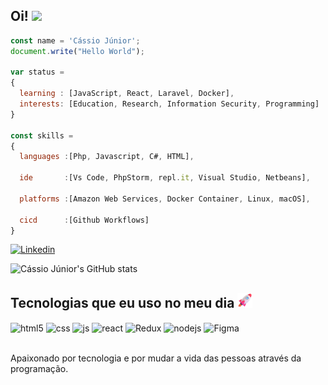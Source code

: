 ## Oi! <img src="https://emojipedia-us.s3.amazonaws.com/source/microsoft-teams/337/waving-hand_1f44b.png" width="24px">

```js
const name = 'Cássio Júnior';
document.write("Hello World");

var status = 
{ 
  learning : [JavaScript, React, Laravel, Docker],
  interests: [Education, Research, Information Security, Programming]
}

const skills = 
{
  languages :[Php, Javascript, C#, HTML],
  
  ide       :[Vs Code, PhpStorm, repl.it, Visual Studio, Netbeans],
  
  platforms :[Amazon Web Services, Docker Container, Linux, macOS],
  
  cicd      :[Github Workflows]
}

```
[![Linkedin](https://img.shields.io/badge/LinkedIn-0077B5?style=for-the-badge&logo=linkedin&logoColor=white)](https://www.linkedin.com/in/cássio-júnior/)

![Cássio Júnior's GitHub stats](https://github-readme-stats.vercel.app/api?username=helderdsa&show_icons=true&theme=dracula&count_private=true)

## Tecnologias que eu uso no meu dia <img src="https://raw.githubusercontent.com/Tarikul-Islam-Anik/tarikul-islam-anik/main/assets/images/Rocket.png" width="24">

<div style="display: inline_block">
  <img align="center" alt="html5" src="https://img.shields.io/badge/HTML5-E34F26?style=for-the-badge&logo=html5&logoColor=white" />
  <img align="center" alt="css" src="https://img.shields.io/badge/CSS3-1572B6?style=for-the-badge&logo=css3&logoColor=white" />
  <img align="center" alt="js" src="https://img.shields.io/badge/JavaScript-F7DF1E?style=for-the-badge&logo=javascript&logoColor=black" />
  <img align="center" alt="react" src="https://img.shields.io/badge/React-20232A?style=for-the-badge&logo=react&logoColor=61DAFB" />
  <img align="center" alt="Redux" src="https://img.shields.io/badge/Redux-593D88?style=for-the-badge&logo=redux&logoColor=white" />
  <img align="center" alt="nodejs" src="https://img.shields.io/badge/Node.js-43853D?style=for-the-badge&logo=node.js&logoColor=white" />
  <img align="center" alt="Figma" src="https://img.shields.io/badge/Figma-F24E1E?style=for-the-badge&logo=figma&logoColor=white" />
</div><br/>

Apaixonado por tecnologia e por mudar a vida das pessoas através da programação.
